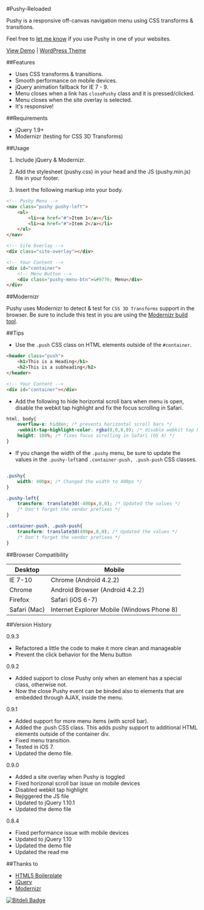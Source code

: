 #Pushy-Reloaded

Pushy is a responsive off-canvas navigation menu using CSS transforms & transitions.

Feel free to [let me know](http://www.twitter.com/cmyee) if you use Pushy in one of your websites.

[View Demo](http://www.christopheryee.ca/pushy) | [WordPress Theme](https://github.com/christophery/pushypress)

##Features

- Uses CSS transforms & transitions.
- Smooth performance on mobile devices.
- jQuery animation fallback for IE 7 - 9.
- Menu closes when a link has <code>closePushy</code> class and it is pressed/clicked.
- Menu closes when the site overlay is selected.
- It's responsive!

##Requirements

- jQuery 1.9+
- Modernizr (testing for CSS 3D Transforms)

##Usage

1. Include jQuery & Modernizr.

2. Add the stylesheet (pushy.css) in your head and the JS (pushy.min.js) file in your footer.

3. Insert the following markup into your body.

```html
<!-- Pushy Menu -->
<nav class="pushy pushy-left">
    <ul>
        <li><a href="#">Item 1</a></li>
        <li><a href="#">Item 2</a></li>
    </ul>
</nav>

<!-- Site Overlay -->
<div class="site-overlay"></div>

<!-- Your Content -->
<div id="container">
    <!-- Menu Button -->
    <div class="pushy-menu-btn">&#9776; Menu</div>
</div>
```

##Modernizr

Pushy uses Modernizr to detect & test for ```CSS 3D Transforms``` support in the browser. Be sure to include this test in you are using the [Modernizr build tool](http://modernizr.com/download/#-csstransforms3d-shiv-cssclasses-teststyles-testprop-testallprops-prefixes-domprefixes-load).


##Tips

- Use the ```.push``` CSS class on HTML elements outside of the ```#container```.

```html
<header class="push">
    <h1>This is a Heading</h1>
    <h2>This is a subheading</h2>
</header>

<!-- Your Content -->
<div id="container"></div>
```

- Add the following to hide horizontal scroll bars when menu is open, disable the webkit tap highlight and fix the focus scrolling in Safari.


```css
html, body{
	overflow-x: hidden; /* prevents horizontal scroll bars */
	-webkit-tap-highlight-color: rgba(0,0,0,0); /* disable webkit tap highlight */
	height: 100%; /* fixes focus scrolling in Safari (OS X) */
}
```

- If you change the width of the ```.pushy``` menu, be sure to update the values in the ```.pushy-left```and ```.container-push, .push-push``` CSS classes.

```css

.pushy{
    width: 400px; /* Changed the width to 400px */
}

.pushy-left{
    transform: translate3d(-400px,0,0); /* Updated the values */
    /* Don't forget the vendor prefixes */
}

.container-push, .push-push{
    transform: translate3d(400px,0,0); /* Updated the values */
    /* Don't forget the vendor prefixes */
}
```

##Browser Compatibility

| Desktop       | Mobile                                     |
| ------------- | -------------------------------------------|
| IE 7-10       | Chrome (Android 4.2.2)                     |
| Chrome        | Android Browser (Android 4.2.2)            |
| Firefox       | Safari (iOS 6-7)                           |
| Safari (Mac)  | Internet Explorer Mobile (Windows Phone 8) |

##Version History

0.9.3
- Refactored a little the code to make it more clean and manageable
- Prevent the click behavior for the Menu button

0.9.2
- Added support to close Pushy only when an element has a special class, otherwise not.
- Now the close Pushy event can be binded also to elements that are embedded through AJAX, inside the menu.

0.9.1

- Added support for more menu items (with scroll bar).
- Added the .push CSS class. This adds pushy support to additional HTML elements outside of the container div.
- Fixed menu transition.
- Tested in iOS 7.
- Updated the demo file.

0.9.0

- Added a site overlay when Pushy is toggled
- Fixed horizonal scroll bar issue on mobile devices
- Disabled webkit tap highlight
- Rejiggered the JS file
- Updated to jQuery 1.10.1
- Updated the demo file

0.8.4

- Fixed performance issue with mobile devices
- Updated to jQuery 1.10
- Updated the demo file
- Updated the read me

##Thanks to

- [HTML5 Boilerplate](http://html5boilerplate.com/)
- [jQuery](http://jquery.com/)
- [Modernizr](http://modernizr.com/)

[![Bitdeli Badge](https://d2weczhvl823v0.cloudfront.net/christophery/pushy/trend.png)](https://bitdeli.com/free "Bitdeli Badge")
